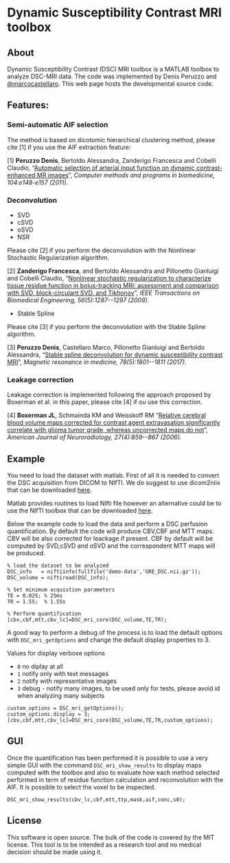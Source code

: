 
# Dynamic Susceptibility Contrast MRI toolbox

## About

Dynamic Susceptibility Contrast (DSC) MRI toolbox is a MATLAB toolbox to analyze DSC-MRI data. The code was implemented by Denis Peruzzo and [@marcocastellaro](https://github.com/marcocastellaro). This web page hosts the developmental source code. 

## Features:

### Semi-automatic AIF selection

The method is based on dicotomic hierarchical clustering method, please cite [1] if you use the AIF extraction feature:

[1] **Peruzzo Denis**,  Bertoldo Alessandra, Zanderigo Francesca and Cobelli Claudio, “[Automatic selection of arterial input function on dynamic contrast-enhanced MR images][paper1]”, *Computer methods and programs in biomedicine, 104:e148-e157 (2011)*.

### Deconvolution

  - SVD
  - cSVD
  - oSVD
  - NSR

Please cite [2] if you perform the deconvolution with the Nonlinear Stochastic Regularization algorithm.
  
[2] **Zanderigo Francesca**, and Bertoldo Alessandra and Pillonetto Gianluigi and Cobelli Claudio, “[Nonlinear stochastic regularization to characterize tissue residue function in bolus-tracking MRI: assessment and comparison with SVD, block-circulant SVD, and Tikhonov][paper2]”, *IEEE Transactions on Biomedical Engineering, 56(5):1287--1297 (2009)*.  
  
  - Stable Spline
  
Please cite [3] if you perform the deconvolution with the Stable Spline algorithm.
  
[3] **Peruzzo Denis**,  Castellaro Marco, Pillonetto Gianluigi and Bertoldo Alessandra, “[Stable spline deconvolution for dynamic susceptibility contrast MRI][paper3]”, *Magnetic resonance in medicine, 78(5):1801--1811 (2017)*.
    
### Leakage correction

Leakage correction is implemented following the approach proposed by Boxerman et al. in this paper, please cite [4] if ou use this correction.

[4] **Boxerman JL**, Schmainda KM and Weisskoff RM “[Relative cerebral blood volume maps corrected for contrast agent extravasation significantly correlate with glioma tumor grade, whereas uncorrected maps do not][paper4]”, *American Journal of Neuroradiology, 27(4):859--867 (2006)*.

## Example

You need to load the dataset with matlab. First of all it is needed to convert the DSC acquisition from DICOM to NIfTI. We do suggest to use dicom2niix that can be downloaded [here](https://github.com/neurolabusc/dcm2niix). 

Matlab provides routines to load Nifti file however an alternative could be to use the NIfTI toolbox that can be downloaded [here](https://it.mathworks.com/matlabcentral/fileexchange/8797-tools-for-nifti-and-analyze-image). 

Below the example code to load the data and perform a DSC perfusion quantification. By default the code will produce CBV,CBF and MTT maps. CBV will be also corrected for leackage if present. CBF by default will be computed by SVD,cSVD and oSVD and the correspondent MTT maps will be produced.

```
% load the dataset to be analyzed 
DSC_info   = niftiinfo(fullfile('demo-data','GRE_DSC.nii.gz'));
DSC_volume = niftiread(DSC_info);

% Set minimum acquistion parameters 
TE = 0.025; % 25ms
TR = 1.55;  % 1.55s

% Perform quantification
[cbv,cbf,mtt,cbv_lc]=DSC_mri_core(DSC_volume,TE,TR);
```

A good way to perform a debug of the process is to load the default options with ```DSC_mri_getOptions``` and change the default display properties to 3. 

Values for display verbose options 
 - ```0``` no diplay at all
 - ```1``` notify only with text messages
 - ```2``` notify with representative images
 - ```3``` debug - notify many images, to be used only for tests, please avoid id when analyzing many subjects

```
custom_options = DSC_mri_getOptions();
custom_options.display = 3;
[cbv,cbf,mtt,cbv_lc]=DSC_mri_core(DSC_volume,TE,TR,custom_options);
```

## GUI 

Once the quantification has been performed it is possible to use a very simple GUI with the command ```DSC_mri_show_results``` to display maps computed with the toolbox and also to evaluate how each method selected performed in term of residue function calculation and reconvolution with the AIF. It is possible to select the voxel to be inspected.

```
DSC_mri_show_results(cbv_lc,cbf,mtt,ttp,mask,aif,conc,s0);
```

## License
This software is open source. The bulk of the code is covered by the MIT license. This tool is to be intended as a research tool and no medical decision should be made using it.

[//]: # (reference links)

   [paper1]: <https://www.sciencedirect.com/science/article/pii/S0169260711000447>
   [paper2]: <https://ieeexplore.ieee.org/abstract/document/4770181/>
   [paper3]: <https://onlinelibrary.wiley.com/doi/abs/10.1002/mrm.26582>
   [paper4]: <http://www.ajnr.org/content/27/4/859.short>
   
